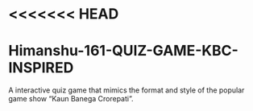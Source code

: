 <<<<<<< HEAD
=======
# Himanshu-161-QUIZ-GAME-KBC-INSPIRED
A interactive quiz game that mimics the format and style of the popular game show “Kaun Banega Crorepati”.
>>>>>>>
